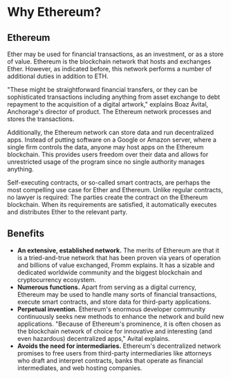# Why Ethereum?

## Ethereum

Ether may be used for financial transactions, as an investment, or as a store of value. Ethereum is the blockchain network that hosts and exchanges Ether. However, as indicated before, this network performs a number of additional duties in addition to ETH.

"These might be straightforward financial transfers, or they can be sophisticated transactions including anything from asset exchange to debt repayment to the acquisition of a digital artwork," explains Boaz Avital, Anchorage's director of product. The Ethereum network processes and stores the transactions.

Additionally, the Ethereum network can store data and run decentralized apps. Instead of putting software on a Google or Amazon server, where a single firm controls the data, anyone may host apps on the Ethereum blockchain. This provides users freedom over their data and allows for unrestricted usage of the program since no single authority manages anything.

Self-executing contracts, or so-called smart contracts, are perhaps the most compelling use case for Ether and Ethereum. Unlike regular contracts, no lawyer is required: The parties create the contract on the Ethereum blockchain. When its requirements are satisfied, it automatically executes and distributes Ether to the relevant party.





## Benefits

* **An extensive, established network.** The merits of Ethereum are that it is a tried-and-true network that has been proven via years of operation and billions of value exchanged, Fromm explains. It has a sizable and dedicated worldwide community and the biggest blockchain and cryptocurrency ecosystem.
* **Numerous functions.** Apart from serving as a digital currency, Ethereum may be used to handle many sorts of financial transactions, execute smart contracts, and store data for third-party applications.
* **Perpetual invention.** Ethereum's enormous developer community continuously seeks new methods to enhance the network and build new applications. "Because of Ethereum's prominence, it is often chosen as the blockchain network of choice for innovative and interesting (and even hazardous) decentralized apps," Avital explains.
* **Avoids the need for intermediaries.** Ethereum's decentralized network promises to free users from third-party intermediaries like attorneys who draft and interpret contracts, banks that operate as financial intermediates, and web hosting companies.

